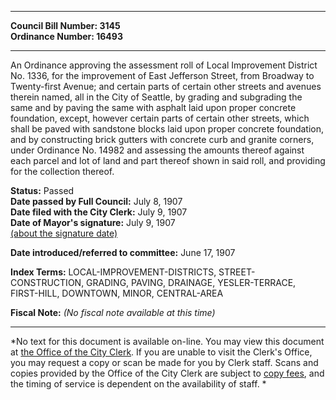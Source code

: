 * * * * *  
  
**Council Bill Number: [](#h0)[](#h2)3145**   
**Ordinance Number: 16493**  
  
* * * * *  
  
An Ordinance approving the assessment roll of Local Improvement District No. 1336, for the improvement of East Jefferson Street, from Broadway to Twenty-first Avenue; and certain parts of certain other streets and avenues therein named, all in the City of Seattle, by grading and subgrading the same and by paving the same with asphalt laid upon proper concrete foundation, except, however certain parts of certain other streets, which shall be paved with sandstone blocks laid upon proper concrete foundation, and by constructing brick gutters with concrete curb and granite corners, under Ordinance No. 14982 and assessing the amounts thereof against each parcel and lot of land and part thereof shown in said roll, and providing for the collection thereof.  
  
**Status:** Passed   
**Date passed by Full Council:** July 8, 1907   
**Date filed with the City Clerk:** July 9, 1907   
**Date of Mayor's signature:** July 9, 1907   
[(about the signature date)](/~public/approvaldate.htm)   
  
  
**Date introduced/referred to committee:** June 17, 1907   
  
**Index Terms:** LOCAL-IMPROVEMENT-DISTRICTS, STREET-CONSTRUCTION, GRADING, PAVING, DRAINAGE, YESLER-TERRACE, FIRST-HILL, DOWNTOWN, MINOR, CENTRAL-AREA  
  
**Fiscal Note:** *(No fiscal note available at this time)*  
  
* * * * *  
  
*No text for this document is available on-line. You may view this document at [the Office of the City Clerk](http://www.seattle.gov/leg/clerk/contactUs.htm). If you are unable to visit the Clerk's Office, you may request a copy or scan be made for you by Clerk staff. Scans and copies provided by the Office of the City Clerk are subject to [copy fees](http://clerk.seattle.gov/~public/clerkfees.htm), and the timing of service is dependent on the availability of staff. *  
  
  
